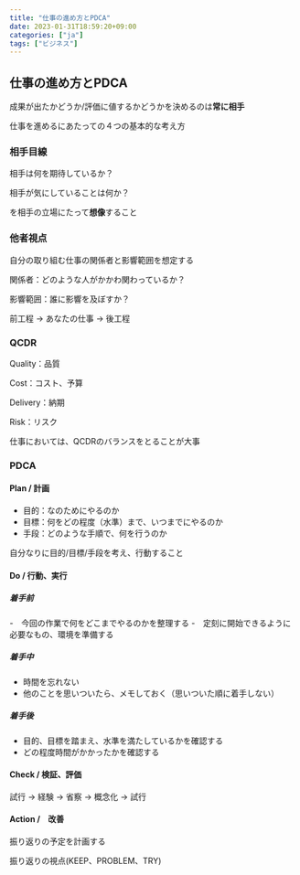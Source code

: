 ```yaml
---
title: "仕事の進め方とPDCA"
date: 2023-01-31T18:59:20+09:00
categories: ["ja"]
tags: ["ビジネス"]
---
```

## 仕事の進め方とPDCA

成果が出たかどうか/評価に値するかどうかを決めるのは**常に相手**

仕事を進めるにあたっての４つの基本的な考え方

### 相手目線

相手は何を期待しているか？

相手が気にしていることは何か？

を相手の立場にたって**想像**すること

### 他者視点

自分の取り組む仕事の関係者と影響範囲を想定する

関係者：どのような人がかかわ関わっているか？

影響範囲：誰に影響を及ぼすか？

前工程 -> あなたの仕事 -> 後工程

### QCDR

Quality：品質

Cost：コスト、予算

Delivery：納期

Risk：リスク

仕事においては、QCDRのバランスをとることが大事

### PDCA

#### Plan / 計画

- 目的：なのためにやるのか
- 目標：何をどの程度（水準）まで、いつまでにやるのか
- 手段：どのような手順で、何を行うのか

自分なりに目的/目標/手段を考え、行動すること

#### Do / 行動、実行

##### 着手前

-　今回の作業で何をどこまでやるのかを整理する
-　定刻に開始できるように必要なもの、環境を準備する

##### 着手中

- 時間を忘れない
- 他のことを思いついたら、メモしておく（思いついた順に着手しない）

##### 着手後

- 目的、目標を踏まえ、水準を満たしているかを確認する
- どの程度時間がかかったかを確認する

#### Check / 検証、評価

試行 -> 経験 -> 省察 -> 概念化 -> 試行

#### Action /　改善

振り返りの予定を計画する

振り返りの視点(KEEP、PROBLEM、TRY)

